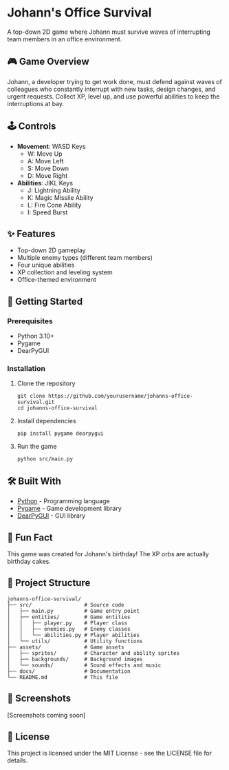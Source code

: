 
# Johann's Office Survival

A top-down 2D game where Johann must survive waves of interrupting team members in an office environment.

## 🎮 Game Overview

Johann, a developer trying to get work done, must defend against waves of colleagues who constantly interrupt with new tasks, design changes, and urgent requests. Collect XP, level up, and use powerful abilities to keep the interruptions at bay.

## 🕹️ Controls

- **Movement**: WASD Keys
  - W: Move Up
  - A: Move Left
  - S: Move Down
  - D: Move Right
- **Abilities**: JIKL Keys
  - J: Lightning Ability
  - K: Magic Missile Ability
  - L: Fire Cone Ability
  - I: Speed Burst

## ✨ Features

- Top-down 2D gameplay
- Multiple enemy types (different team members)
- Four unique abilities
- XP collection and leveling system
- Office-themed environment

## 🚀 Getting Started

### Prerequisites

- Python 3.10+
- Pygame
- DearPyGUI

### Installation

1. Clone the repository
   ```
   git clone https://github.com/yourusername/johanns-office-survival.git
   cd johanns-office-survival
   ```

2. Install dependencies
   ```
   pip install pygame dearpygui
   ```

3. Run the game
   ```
   python src/main.py
   ```

## 🛠️ Built With

- [Python](https://www.python.org/) - Programming language
- [Pygame](https://www.pygame.org/) - Game development library
- [DearPyGUI](https://github.com/hoffstadt/DearPyGUI) - GUI library

## 🎂 Fun Fact

This game was created for Johann's birthday! The XP orbs are actually birthday cakes.

## 📁 Project Structure

```
johanns-office-survival/
├── src/                 # Source code
│   ├── main.py          # Game entry point
│   ├── entities/        # Game entities
│   │   ├── player.py    # Player class
│   │   ├── enemies.py   # Enemy classes
│   │   └── abilities.py # Player abilities
│   └── utils/           # Utility functions
├── assets/              # Game assets
│   ├── sprites/         # Character and ability sprites
│   ├── backgrounds/     # Background images
│   └── sounds/          # Sound effects and music
├── docs/                # Documentation
└── README.md            # This file
```

## 📸 Screenshots

[Screenshots coming soon]

## 📄 License

This project is licensed under the MIT License - see the LICENSE file for details.
